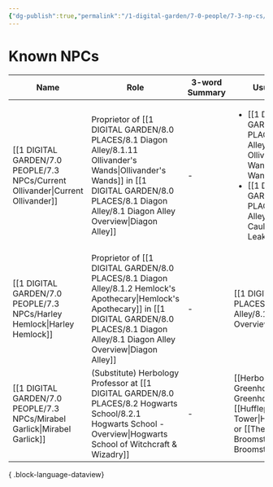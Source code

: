 ```yaml
---
{"dg-publish":true,"permalink":"/1-digital-garden/7-0-people/7-3-np-cs/7-3-1-np-cs-overview/","title":"NPCs Overview","tags":["MOC"]}
---
```


# Known NPCs

| Name                                                                               | Role                                                                                                              | 3-word Summary | Usually found in                                                                                                                                                                                                               | Tags                                                                                       |
| ---------------------------------------------------------------------------------- | ----------------------------------------------------------------------------------------------------------------- | -------------- | ------------------------------------------------------------------------------------------------------------------------------------------------------------------------------------------------------------------------------ | ------------------------------------------------------------------------------------------ |
| [[1 DIGITAL GARDEN/7.0 PEOPLE/7.3 NPCs/Current Ollivander\|Current Ollivander]] | Proprietor of [[1 DIGITAL GARDEN/8.0 PLACES/8.1 Diagon Alley/8.1.11 Ollivander's Wands\|Ollivander's Wands]] in [[1 DIGITAL GARDEN/8.0 PLACES/8.1 Diagon Alley/8.1 Diagon Alley Overview\|Diagon Alley]]    | \-             | <ul><li>[[1 DIGITAL GARDEN/8.0 PLACES/8.1 Diagon Alley/8.1.11 Ollivander's Wands.md\\|Ollivander's Wands]]</li><li>[[1 DIGITAL GARDEN/8.0 PLACES/8.1 Diagon Alley/8.1.1 The Leaky Cauldron.md\\|The Leaky Cauldron]]</li></ul> | <ul><li>#person</li><li>#diagon-alley</li><li>#shopkeeper</li></ul>                        |
| [[1 DIGITAL GARDEN/7.0 PEOPLE/7.3 NPCs/Harley Hemlock\|Harley Hemlock]]         | Proprietor of [[1 DIGITAL GARDEN/8.0 PLACES/8.1 Diagon Alley/8.1.2 Hemlock's Apothecary\|Hemlock's Apothecary]] in [[1 DIGITAL GARDEN/8.0 PLACES/8.1 Diagon Alley/8.1 Diagon Alley Overview\|Diagon Alley]] | \-             | [[1 DIGITAL GARDEN/8.0 PLACES/8.1 Diagon Alley/8.1 Diagon Alley Overview\|Diagon Alley]]                                                                                                                                    | <ul><li>#person</li><li>diagon-alley</li><li>#shopkeeper</li></ul>                         |
| [[1 DIGITAL GARDEN/7.0 PEOPLE/7.3 NPCs/Mirabel Garlick\|Mirabel Garlick]]       | (Substitute) Herbology Professor at [[1 DIGITAL GARDEN/8.0 PLACES/8.2 Hogwarts School/8.2.1 Hogwarts School - Overview\|Hogwarts School of Witchcraft & Wizadry]] | \-             | [[Herbology Greenhouses\|Herbology Greenhouses]] , [[Hufflepuff Tower\|Hufflepuff Tower]] or [[The Three Broomsticks\|The Three Broomsticks]]                                                                                                                                                  | <ul><li>#person</li><li>#hogwarts-faculty</li><li>#professor</li><li>#hufflepuff</li></ul> |

{ .block-language-dataview}
